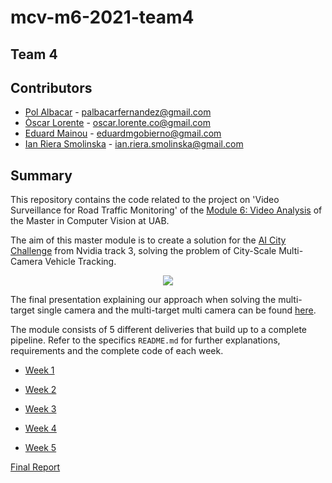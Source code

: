 # mcv-m6-2021-team4
## Team 4
## Contributors 
- [Pol Albacar](https://github.com/polalbacar) - palbacarfernandez@gmail.com
- [Òscar Lorente](https://github.com/oscar-lorente) - oscar.lorente.co@gmail.com
- [Eduard Mainou](https://github.com/EddieMG) - eduardmgobierno@gmail.com
- [Ian Riera Smolinska](https://github.com/ianriera) - ian.riera.smolinska@gmail.com

## Summary
This repository contains the code related to the project on 'Video Surveillance for Road Traffic Monitoring' of the [Module 6: Video Analysis](https://pagines.uab.cat/mcv/content/m6-video-analysis)  of the Master in Computer Vision at UAB. 

The aim of this master module is to create a solution for the [AI City Challenge](https://www.aicitychallenge.org/) from Nvidia track 3, solving the problem of City-Scale Multi-Camera Vehicle Tracking.

<div style="text-align:center"><img src="data/reid_gif.gif" /></div>

The final presentation explaining our approach when solving the multi-target single camera and the multi-target multi camera can be found [here](https://docs.google.com/presentation/d/1-ka0uHdX3nTpFE-bp465QMkRlNdr6AbenMTHO1zjoz4/edit?usp=sharing).

The module consists of 5 different deliveries that build up to a complete pipeline. Refer to the specifics `README.md` for further explanations, requirements and the complete code of each week.

* [Week 1](W1/README.md)

* [Week 2](W2/README.md)

* [Week 3](W3/README.md)

* [Week 4](W4/README.md)

* [Week 5](W5/README.md)

[Final Report](https://github.com/mcv-m6-video/mcv-m6-2021-team4/blob/main/documentation/Video%20Surveillance%20for%20Road%20Traffic%20Monitoring.pdf)
